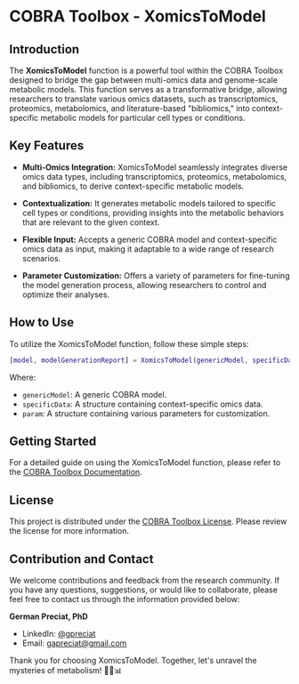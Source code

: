 # COBRA Toolbox - XomicsToModel

## Introduction

The **XomicsToModel** function is a powerful tool within the COBRA Toolbox designed to bridge the gap between multi-omics data and genome-scale metabolic models. This function serves as a transformative bridge, allowing researchers to translate various omics datasets, such as transcriptomics, proteomics, metabolomics, and literature-based "bibliomics," into context-specific metabolic models for particular cell types or conditions.

## Key Features

- **Multi-Omics Integration:** XomicsToModel seamlessly integrates diverse omics data types, including transcriptomics, proteomics, metabolomics, and bibliomics, to derive context-specific metabolic models.

- **Contextualization:** It generates metabolic models tailored to specific cell types or conditions, providing insights into the metabolic behaviors that are relevant to the given context.

- **Flexible Input:** Accepts a generic COBRA model and context-specific omics data as input, making it adaptable to a wide range of research scenarios.

- **Parameter Customization:** Offers a variety of parameters for fine-tuning the model generation process, allowing researchers to control and optimize their analyses.

## How to Use

To utilize the XomicsToModel function, follow these simple steps:

```matlab
[model, modelGenerationReport] = XomicsToModel(genericModel, specificData, param);
```

Where:
- `genericModel`: A generic COBRA model.
- `specificData`: A structure containing context-specific omics data.
- `param`: A structure containing various parameters for customization.

## Getting Started

For a detailed guide on using the XomicsToModel function, please refer to the [COBRA Toolbox Documentation](https://github.com/opencobra/cobratoolbox/blob/master/docs/source/notes/COBRAModelFields.md).

## License

This project is distributed under the [COBRA Toolbox License](https://github.com/opencobra/cobratoolbox/blob/master/LICENSE). Please review the license for more information.

## Contribution and Contact

We welcome contributions and feedback from the research community. If you have any questions, suggestions, or would like to collaborate, please feel free to contact us through the information provided below:

**German Preciat, PhD**
- LinkedIn: [@gpreciat](https://www.linkedin.com/in/gpreciat/)
- Email: gapreciat@gmail.com

Thank you for choosing XomicsToModel. Together, let's unravel the mysteries of metabolism! 🧬🔬📊